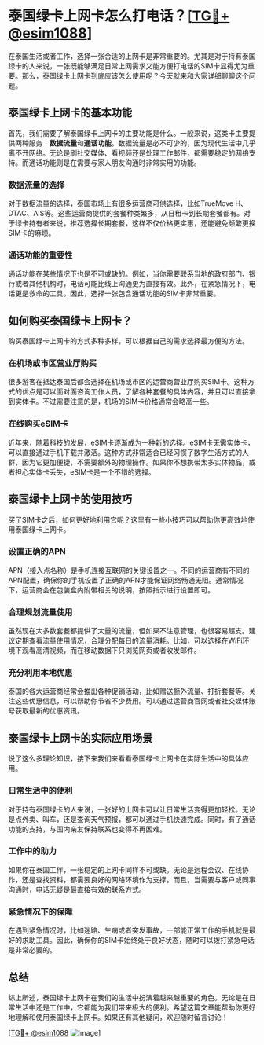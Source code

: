 # 泰国绿卡上网卡怎么打电话？[[TG💪+ @esim1088](https://t.me/s/esim1088)]

在泰国生活或者工作，选择一张合适的上网卡是非常重要的。尤其是对于持有泰国绿卡的人来说，一张既能够满足日常上网需求又能方便打电话的SIM卡显得尤为重要。那么，泰国绿卡上网卡到底应该怎么使用呢？今天就来和大家详细聊聊这个问题。

## 泰国绿卡上网卡的基本功能

首先，我们需要了解泰国绿卡上网卡的主要功能是什么。一般来说，这类卡主要提供两种服务：**数据流量**和**通话功能**。数据流量是必不可少的，因为现代生活中几乎离不开网络。无论是刷社交媒体、看视频还是处理工作邮件，都需要稳定的网络支持。而通话功能则是在需要与家人朋友沟通时非常实用的功能。

### 数据流量的选择

对于数据流量的选择，泰国市场上有很多运营商可供选择，比如TrueMove H、DTAC、AIS等。这些运营商提供的套餐种类繁多，从日租卡到长期套餐都有。对于绿卡持有者来说，推荐选择长期套餐，这样不仅价格更实惠，还能避免频繁更换SIM卡的麻烦。

### 通话功能的重要性

通话功能在某些情况下也是不可或缺的。例如，当你需要联系当地的政府部门、银行或者其他机构时，电话可能比线上沟通更为直接有效。此外，在紧急情况下，电话更是救命的工具。因此，选择一张包含通话功能的SIM卡非常重要。

## 如何购买泰国绿卡上网卡？

购买泰国绿卡上网卡的方式多种多样，可以根据自己的需求选择最方便的方法。

### 在机场或市区营业厅购买

很多游客在抵达泰国后都会选择在机场或市区的运营商营业厅购买SIM卡。这种方式的优点是可以面对面咨询工作人员，了解各种套餐的具体内容，并且可以直接拿到实体卡。不过需要注意的是，机场的SIM卡价格通常会略高一些。

### 在线购买eSIM卡

近年来，随着科技的发展，eSIM卡逐渐成为一种新的选择。eSIM卡无需实体卡，可以直接通过手机下载并激活。这种方式非常适合已经习惯了数字生活方式的人群，因为它更加便捷，不需要额外的物理操作。如果你不想携带太多实体物品，或者担心实体卡丢失，eSIM卡是一个不错的选择。

## 泰国绿卡上网卡的使用技巧

买了SIM卡之后，如何更好地利用它呢？这里有一些小技巧可以帮助你更高效地使用泰国绿卡上网卡。

### 设置正确的APN

APN（接入点名称）是手机连接互联网的关键设置之一。不同的运营商有不同的APN配置，确保你的手机设置了正确的APN才能保证网络畅通无阻。通常情况下，运营商会在包装盒内附带相关的说明，按照指示进行设置即可。

### 合理规划流量使用

虽然现在大多数套餐都提供了大量的流量，但如果不注意管理，也很容易超支。建议定期查看流量使用情况，合理分配每日的流量消耗。比如，可以选择在WiFi环境下观看高清视频，而在移动数据下只浏览网页或者收发邮件。

### 充分利用本地优惠

泰国的各大运营商经常会推出各种促销活动，比如赠送额外流量、打折套餐等。关注这些优惠信息，可以帮助你节省不少费用。可以通过运营商官网或者社交媒体账号获取最新的优惠资讯。

## 泰国绿卡上网卡的实际应用场景

说了这么多理论知识，接下来我们来看看泰国绿卡上网卡在实际生活中的具体应用。

### 日常生活中的便利

对于持有泰国绿卡的人来说，一张好的上网卡可以让日常生活变得更加轻松。无论是点外卖、叫车，还是查询天气预报，都可以通过手机快速完成。同时，有了通话功能的支持，与国内亲友保持联系也变得不再困难。

### 工作中的助力

如果你在泰国工作，一张稳定的上网卡同样不可或缺。无论是远程会议、在线协作，还是查找资料，都需要良好的网络环境作为支撑。而且，当需要与客户或同事沟通时，电话无疑是最直接有效的联系方式。

### 紧急情况下的保障

在遇到紧急情况时，比如迷路、生病或者突发事故，一部能正常工作的手机就是最好的求助工具。因此，确保你的SIM卡始终处于良好状态，随时可以拨打紧急电话是非常必要的。

## 总结

综上所述，泰国绿卡上网卡在我们的生活中扮演着越来越重要的角色。无论是在日常生活中还是工作中，它都能为我们带来极大的便利。希望这篇文章能帮助你更好地理解和使用泰国绿卡上网卡。如果还有其他疑问，欢迎随时留言讨论！

[[TG💪+ @esim1088](https://t.me/s/esim1088) ![Image](https://i.postimg.cc/4NQfJmqS/Snipaste-2025-05-13-00-14-12.png)]